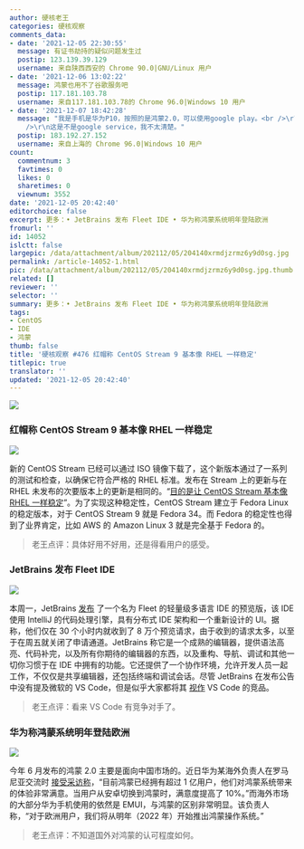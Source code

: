 ```yaml
---
author: 硬核老王
categories: 硬核观察
comments_data:
- date: '2021-12-05 22:30:55'
  message: 有证书劫持的疑似问题发生过
  postip: 123.139.39.129
  username: 来自陕西西安的 Chrome 90.0|GNU/Linux 用户
- date: '2021-12-06 13:02:22'
  message: 鸿蒙也用不了谷歌服务吧
  postip: 117.181.103.78
  username: 来自117.181.103.78的 Chrome 96.0|Windows 10 用户
- date: '2021-12-07 18:42:28'
  message: "我是手机是华为P10，按照的是鸿蒙2.0，可以使用google play。<br />\r\n不过我是在升级鸿蒙之前就安装了google play的。<br
    />\r\n这是不是google service，我不太清楚。"
  postip: 183.192.27.152
  username: 来自上海的 Chrome 96.0|Windows 10 用户
count:
  commentnum: 3
  favtimes: 0
  likes: 0
  sharetimes: 0
  viewnum: 3552
date: '2021-12-05 20:42:40'
editorchoice: false
excerpt: 更多：• JetBrains 发布 Fleet IDE • 华为称鸿蒙系统明年登陆欧洲
fromurl: ''
id: 14052
islctt: false
largepic: /data/attachment/album/202112/05/204140xrmdjzrmz6y9d0sg.jpg
permalink: /article-14052-1.html
pic: /data/attachment/album/202112/05/204140xrmdjzrmz6y9d0sg.jpg.thumb.jpg
related: []
reviewer: ''
selector: ''
summary: 更多：• JetBrains 发布 Fleet IDE • 华为称鸿蒙系统明年登陆欧洲
tags:
- CentOS
- IDE
- 鸿蒙
thumb: false
title: '硬核观察 #476 红帽称 CentOS Stream 9 基本像 RHEL 一样稳定'
titlepic: true
translator: ''
updated: '2021-12-05 20:42:40'
---
```


![](/data/attachment/album/202112/05/204140xrmdjzrmz6y9d0sg.jpg)


### 红帽称 CentOS Stream 9 基本像 RHEL 一样稳定


![](/data/attachment/album/202112/05/204149mrzz9gccixb1tjgj.jpg)


新的 CentOS Stream 已经可以通过 ISO 镜像下载了，这个新版本通过了一系列的测试和检查，以确保它符合严格的 RHEL 标准。发布在 Stream 上的更新与在 RHEL 未发布的次要版本上的更新是相同的。“[目的是让 CentOS Stream 基本像 RHEL 一样稳定](https://blog.centos.org/2021/12/introducing-centos-stream-9/)”。为了实现这种稳定性，CentOS Stream 建立于 Fedora Linux 的稳定版本，对于 CentOS Stream 9 就是 Fedora 34。而 Fedora 的稳定性也得到了业界肯定，比如 AWS 的 Amazon Linux 3 就是完全基于 Fedora 的。



> 
> 老王点评：具体好用不好用，还是得看用户的感受。
> 
> 
> 


### JetBrains 发布 Fleet IDE


![](/data/attachment/album/202112/05/204212wuarfsukuzuayuaf.png)


本周一，JetBrains [发布](https://www.jetbrains.com/fleet/) 了一个名为 Fleet 的轻量级多语言 IDE 的预览版，该 IDE 使用 IntelliJ 的代码处理引擎，具有分布式 IDE 架构和一个重新设计的 UI。据称，他们仅在 30 个小时内就收到了 8 万个预览请求，由于收到的请求太多，以至于在周五就关闭了申请通道。JetBrains 称它是一个成熟的编辑器，提供语法高亮、代码补完，以及所有你期待的编辑器的东西，以及重构、导航、调试和其他一切你习惯于在 IDE 中拥有的功能。它还提供了一个协作环境，允许开发人员一起工作，不仅仅是共享编辑器，还包括终端和调试会话。尽管 JetBrains 在发布公告中没有提及微软的 VS Code，但是似乎大家都将其 [视作](https://visualstudiomagazine.com/articles/2021/11/30/jetbrains-fleet.aspx) VS Code 的竞品。



> 
> 老王点评：看来 VS Code 有竞争对手了。
> 
> 
> 


### 华为称鸿蒙系统明年登陆欧洲


![](/data/attachment/album/202112/05/204228x5l07l06uy7w67m1.jpg)


今年 6 月发布的鸿蒙 2.0 主要是面向中国市场的。近日华为某海外负责人在罗马尼亚交流时 [接受采访称](https://news.mydrivers.com/1/800/800622.htm)，“目前鸿蒙已经拥有超过 1 亿用户，他们对鸿蒙系统带来的体验非常满意。当用户从安卓切换到鸿蒙时，满意度提高了 10%。”而海外市场的大部分华为手机使用的依然是 EMUI，与鸿蒙的区别非常明显。该负责人称，“对于欧洲用户，我们将从明年（2022 年）开始推出鸿蒙操作系统。”



> 
> 老王点评：不知道国外对鸿蒙的认可程度如何。
> 
> 
>